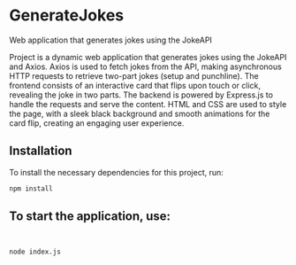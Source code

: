 # GenerateJokes
Web application that generates jokes using the JokeAPI

Project is a dynamic web application that generates jokes using the JokeAPI and Axios. Axios is used to fetch jokes from the API, making asynchronous HTTP requests to retrieve two-part jokes (setup and punchline). The frontend consists of an interactive card that flips upon touch or click, revealing the joke in two parts. The backend is powered by Express.js to handle the requests and serve the content. HTML and CSS are used to style the page, with a sleek black background and smooth animations for the card flip, creating an engaging user experience.

## Installation

To install the necessary dependencies for this project, run:

```bash
npm install
```
## To start the application, use:
```bash


node index.js
```
